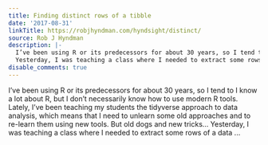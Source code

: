 ```yaml
---
title: Finding distinct rows of a tibble
date: '2017-08-31'
linkTitle: https://robjhyndman.com/hyndsight/distinct/
source: Rob J Hyndman
description: |-
  I’ve been using R or its predecessors for about 30 years, so I tend to I know a lot about R, but I don’t necessarily know how to use modern R tools. Lately, I’ve been teaching my students the tidyverse approach to data analysis, which means that I need to unlearn some old approaches and to re-learn them using new tools. But old dogs and new tricks…
  Yesterday, I was teaching a class where I needed to extract some rows of a data ...
disable_comments: true
---
```

I’ve been using R or its predecessors for about 30 years, so I tend to I know a lot about R, but I don’t necessarily know how to use modern R tools. Lately, I’ve been teaching my students the tidyverse approach to data analysis, which means that I need to unlearn some old approaches and to re-learn them using new tools. But old dogs and new tricks…
Yesterday, I was teaching a class where I needed to extract some rows of a data ...